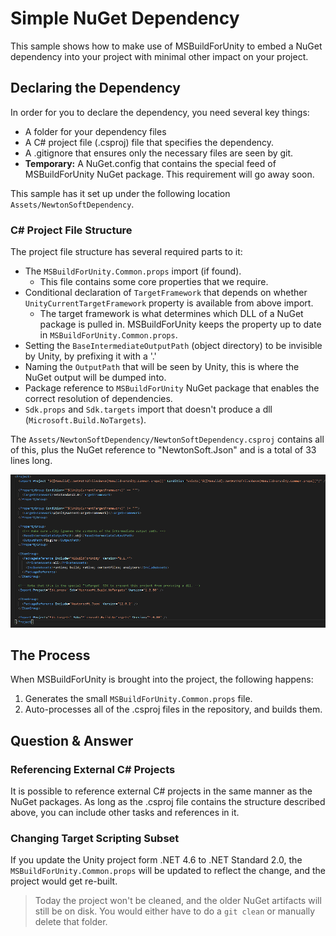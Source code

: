 # Simple NuGet Dependency

This sample shows how to make use of MSBuildForUnity to embed a NuGet dependency into your project with minimal other impact on your project.

## Declaring the Dependency

In order for you to declare the dependency, you need several key things:

- A folder for your dependency files
- A C# project file (.csproj) file that specifies the dependency.
- A .gitignore that ensures only the necessary files are seen by git.
- **Temporary:** A NuGet.config that contains the special feed of MSBuildForUnity NuGet package. This requirement will go away soon.

This sample has it set up under the following location `Assets/NewtonSoftDependency`.

### C# Project File Structure

The project file structure has several required parts to it:

- The `MSBuildForUnity.Common.props` import (if found).
  - This file contains some core properties that we require.
- Conditional declaration of `TargetFramework` that depends on whether `UnityCurrentTargetFramework` property is available from above import.
  - The target framework is what determines which DLL of a NuGet package is pulled in. MSBuildForUnity keeps the property up to date in `MSBuildForUnity.Common.props`.
- Setting the `BaseIntermediateOutputPath` (object directory) to be invisible by Unity, by prefixing it with a '.'
- Naming the `OutputPath` that will be seen by Unity, this is where the NuGet output will be dumped into.
- Package reference to `MSBuildForUnity` NuGet package that enables the correct resolution of dependencies.
- `Sdk.props` and `Sdk.targets` import that doesn't produce a dll (`Microsoft.Build.NoTargets`).

The `Assets/NewtonSoftDependency/NewtonSoftDependency.csproj` contains all of this, plus the NuGet reference to "NewtonSoft.Json" and is a total of 33 lines long.

![C# Project File Contents](docs/CSProjectContents.png)

## The Process

When MSBuildForUnity is brought into the project, the following happens:

1. Generates the small `MSBuildForUnity.Common.props` file.
2. Auto-processes all of the .csproj files in the repository, and builds them.

## Question & Answer

### Referencing External C# Projects

It is possible to reference external C# projects in the same manner as the NuGet packages. As long as the .csproj file contains the structure described above, you can include other tasks and references in it.

### Changing Target Scripting Subset

If you update the Unity project form .NET 4.6 to .NET Standard 2.0, the `MSBuildForUnity.Common.props` will be updated to reflect the change, and the project would get re-built.

> Today the project won't be cleaned, and the older NuGet artifacts will still be on disk. You would either have to do a `git clean` or manually delete that folder.
